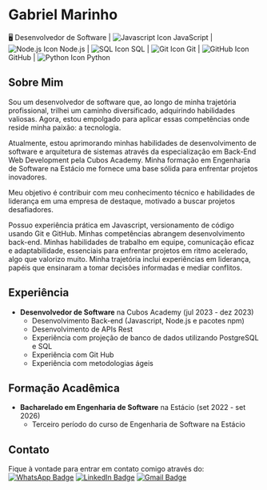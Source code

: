 # Gabriel Marinho

<!-- 
<table>
  <tr>
    <td>
      <img align="center" src="https://github-readme-stats.vercel.app/api?username=GabrielFMarinho&show_icons=true&bg_color=00000000" />
    </td>
    <td>
      <img align="center" src="https://github-readme-stats.vercel.app/api/top-langs/?username=GabrielFMarinho&layout=compact&bg_color=00000000" />
    </td>
  </tr>
</table>
-->


🖥️ Desenvolvedor de Software | ![Javascript Icon](https://img.icons8.com/color/16/000000/javascript--v1.png) JavaScript | ![Node.js Icon](https://img.icons8.com/color/16/000000/nodejs.png) Node.js | ![SQL Icon](https://img.icons8.com/color/16/000000/sql.png) SQL | ![Git Icon](https://img.icons8.com/color/16/000000/git.png) Git | ![GitHub Icon](https://img.icons8.com/color/16/000000/github.png) GitHub | ![Python Icon](https://img.icons8.com/color/16/000000/python.png) Python



## Sobre Mim
Sou um desenvolvedor de software que, ao longo de minha trajetória profissional, trilhei um caminho diversificado, adquirindo habilidades valiosas. Agora, estou empolgado para aplicar essas competências onde reside minha paixão: a tecnologia.

Atualmente, estou aprimorando minhas habilidades de desenvolvimento de software e arquitetura de sistemas através da especialização em Back-End Web Development pela Cubos Academy. Minha formação em Engenharia de Software na Estácio me fornece uma base sólida para enfrentar projetos inovadores.

Meu objetivo é contribuir com meu conhecimento técnico e habilidades de liderança em uma empresa de destaque, motivado a buscar projetos desafiadores.

Possuo experiência prática em Javascript, versionamento de código usando Git e GitHub. Minhas competências abrangem desenvolvimento back-end. Minhas habilidades de trabalho em equipe, comunicação eficaz e adaptabilidade, essenciais para enfrentar projetos em ritmo acelerado, algo que valorizo muito. Minha trajetória inclui experiências em liderança, papéis que ensinaram a tomar decisões informadas e mediar conflitos.

## Experiência
- **Desenvolvedor de Software** na Cubos Academy (jul 2023 - dez 2023)
  - Desenvolvimento Back-end (Javascript, Node.js e pacotes npm)
  - Desenvolvimento de APIs Rest
  - Experiência com projeção de banco de dados utilizando PostgreSQL e SQL
  - Experiência com Git Hub
  - Experiência com metodologias ágeis


## Formação Acadêmica
- **Bacharelado em Engenharia de Software** na Estácio (set 2022 - set 2026)
  - Terceiro período do curso de Engenharia de Software na Estácio

## Contato
Fique à vontade para entrar em contato comigo através do:
[![WhatsApp Badge](https://img.shields.io/badge/WhatsApp-25D366?style=for-the-badge&logo=whatsapp&logoColor=white)](https://wa.me/5532984681942)
[![LinkedIn Badge](https://img.shields.io/badge/LinkedIn-0077B5?style=for-the-badge&logo=linkedin&logoColor=white)](https://www.linkedin.com/in/gabriel-marinho95/)
[![Gmail Badge](https://img.shields.io/badge/Gmail-D14836?style=for-the-badge&logo=gmail&logoColor=white)](mailto:gabriel18marinho@gmail.com)
